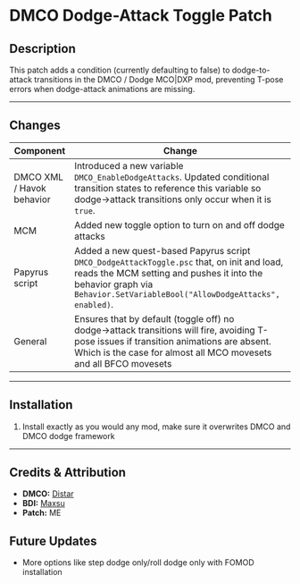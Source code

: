 # DMCO Dodge-Attack Toggle Patch

## Description  
This patch adds a condition (currently defaulting to false) to dodge-to-attack transitions in the DMCO / Dodge MCO|DXP mod, preventing T-pose errors when dodge-attack animations are missing.

---

## Changes  

| Component | Change |
|---|---|
| DMCO XML / Havok behavior | Introduced a new variable `DMCO_EnableDodgeAttacks`. Updated conditional transition states to reference this variable so dodge→attack transitions only occur when it is `true`. |
| MCM| Added new toggle option to turn on and off dodge attacks
| Papyrus script| Added a new quest-based Papyrus script `DMCO_DodgeAttackToggle.psc` that, on init and load, reads the MCM setting and pushes it into the behavior graph via `Behavior.SetVariableBool("AllowDodgeAttacks", enabled)`. |
| General| Ensures that by default (toggle off) no dodge→attack transitions will fire, avoiding T-pose issues if transition animations are absent. Which is the case for almost all MCO movesets and all BFCO movesets|

---

## Installation

1. Install exactly as you would any mod, make sure it overwrites DMCO and DMCO dodge framework

---

## Credits & Attribution

- **DMCO:** [Distar](https://www.distaranimation.com/mods/dodge)
- **BDI:**  [Maxsu](https://www.nexusmods.com/skyrimspecialedition/mods/78146)
- **Patch:** ME

## Future Updates
- More options like step dodge only/roll dodge only with FOMOD installation
